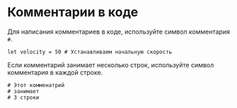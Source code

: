 # Комментарии в коде

Для написания комментариев в коде, используйте символ комментария `#`.

```
let velocity = 50 # Устанавливаем начальную скорость
```

Если комментарий занимает несколько строк, используйте символ комментария в каждой строке.

```
# Этот комменатрий
# занимает
# 3 строки
```
